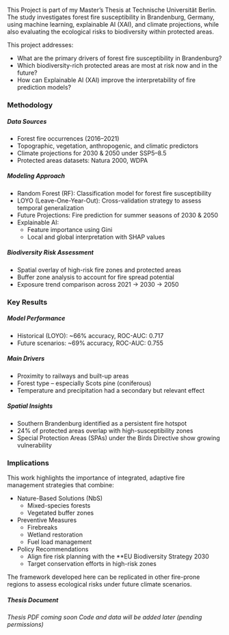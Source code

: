 This Project is part of my Master’s Thesis at Technische Universität Berlin. The study investigates forest fire susceptibility in Brandenburg, Germany, using machine learning, explainable AI (XAI), and climate projections, while also evaluating the ecological risks to biodiversity within protected areas.

This project addresses:

-  What are the primary drivers of forest fire susceptibility in Brandenburg?
-  Which biodiversity-rich protected areas are most at risk now and in the future?
-  How can Explainable AI (XAI) improve the interpretability of fire prediction models?

### Methodology

##### Data Sources

- Forest fire occurrences (2016–2021)
- Topographic, vegetation, anthropogenic, and climatic predictors
- Climate projections for 2030 & 2050 under SSP5–8.5
- Protected areas datasets: Natura 2000, WDPA

##### Modeling Approach

- Random Forest (RF): Classification model for forest fire susceptibility
- LOYO (Leave-One-Year-Out): Cross-validation strategy to assess temporal generalization
- Future Projections: Fire prediction for summer seasons of 2030 & 2050
- Explainable AI:
  - Feature importance using Gini
  - Local and global interpretation with SHAP values

##### Biodiversity Risk Assessment

- Spatial overlay of high-risk fire zones and protected areas
- Buffer zone analysis to account for fire spread potential
- Exposure trend comparison across 2021 → 2030 → 2050

### Key Results

##### Model Performance

- Historical (LOYO): ~66% accuracy, ROC-AUC: 0.717
- Future scenarios: ~69% accuracy, ROC-AUC: 0.755

##### Main Drivers

- Proximity to railways and built-up areas
- Forest type – especially Scots pine (coniferous)
- Temperature and precipitation had a secondary but relevant effect

##### Spatial Insights

- Southern Brandenburg identified as a persistent fire hotspot
- 24% of protected areas overlap with high-susceptibility zones
- Special Protection Areas (SPAs) under the Birds Directive show growing vulnerability

### Implications

This work highlights the importance of integrated, adaptive fire management strategies that combine:

- Nature-Based Solutions (NbS)
  - Mixed-species forests
  - Vegetated buffer zones
- Preventive Measures
  - Firebreaks
  - Wetland restoration
  - Fuel load management
- Policy Recommendations
  - Align fire risk planning with the **EU Biodiversity Strategy 2030
  - Target conservation efforts in high-risk zones

The framework developed here can be replicated in other fire-prone regions to assess ecological risks under future climate scenarios.


##### Thesis Document
 *Thesis PDF coming soon*
*Code and data will be added later (pending permissions)*





